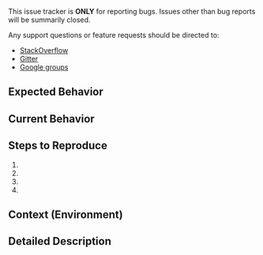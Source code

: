 This issue tracker is **ONLY** for reporting bugs.
Issues other than bug reports will be summarily closed.

Any support questions or feature requests should be directed to:

* [StackOverflow](http://stackoverflow.com/questions/tagged/apscheduler)
* [Gitter](https://gitter.im/apscheduler/Lobby)
* [Google groups](http://groups.google.com/group/apscheduler)

<!--- Provide a general summary of the issue in the Title above -->

## Expected Behavior
<!--- Tell us what should happen -->

## Current Behavior
<!--- Tell us what happens instead of the expected behavior -->

## Steps to Reproduce
<!--- Provide a link to a live example, or an unambiguous set of steps to -->
<!--- reproduce this bug. Include code to reproduce, if relevant -->
1.
2.
3.
4.

## Context (Environment)
<!--- How has this issue affected you? What are you trying to accomplish? -->
<!--- Providing context helps us come up with a solution that is most useful in the real world -->

<!--- Provide a general summary of the issue in the Title above -->

## Detailed Description
<!--- Provide a detailed description of the change or addition you are proposing -->
